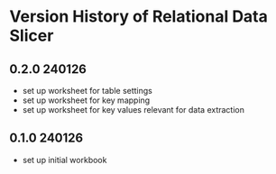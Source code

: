 # Version History of Relational Data Slicer

## 0.2.0 240126
* set up worksheet for table settings
* set up worksheet for key mapping
* set up worksheet for key values relevant for data extraction

## 0.1.0 240126
* set up initial workbook
